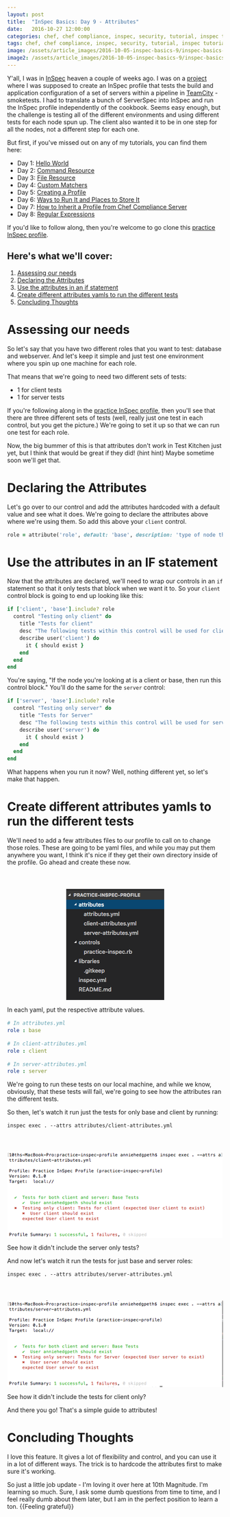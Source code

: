 ```yaml
---
layout: post
title:  "InSpec Basics: Day 9 - Attributes"
date:   2016-10-27 12:00:00
categories: chef, chef compliance, inspec, security, tutorial, inspec tutorial, devsecops, devsecops, devops, attributes, envrionment variables
tags: chef, chef compliance, inspec, security, tutorial, inspec tutorial, devsecops, devsecops, devops, attributes, envrionment variables
image: /assets/article_images/2016-10-05-inspec-basics-9/inspec-basics-9.jpg
image2: /assets/article_images/2016-10-05-inspec-basics-9/inspec-basics-9-mobile.jpg
---
```

Y'all, I was in [InSpec](http://inspec.io/) heaven a couple of weeks ago. I was on a [project](https://www.10thmagnitude.com/) where I was supposed to create an InSpec profile that tests the build and application configuration of a set of servers within a pipeline in [TeamCity](https://www.jetbrains.com/teamcity/) - smoketests. I had to translate a bunch of ServerSpec into InSpec and run the InSpec profile independently of the cookbook. Seems easy enough, but the challenge is testing all of the different environments and using different tests for each node spun up. The client also wanted it to be in one step for all the nodes, not a different step for each one.

But first, if you've missed out on any of my tutorials, you can find them here:

  - Day 1: [Hello World](http://www.anniehedgie.com/inspec-basics-1) 
  - Day 2: [Command Resource](http://www.anniehedgie.com/inspec-basics-2)
  - Day 3: [File Resource](http://www.anniehedgie.com/inspec-basics-3)
  - Day 4: [Custom Matchers](http://www.anniehedgie.com/inspec-basics-4)
  - Day 5: [Creating a Profile](http://www.anniehedgie.com/inspec-basics-5)
  - Day 6: [Ways to Run It and Places to Store It](http://www.anniehedgie.com/inspec-basics-6)
  - Day 7: [How to Inherit a Profile from Chef Compliance Server](http://www.anniehedgie.com/inspec-basics-7)
  - Day 8: [Regular Expressions](http://www.anniehedgie.com/inspec-basics-8)

If you'd like to follow along, then you're welcome to go clone this [practice InSpec profile](https://github.com/anniehedgpeth/practice-inspec-profile).

## Here's what we'll cover:
1. [Assessing our needs](#assessing-our-needs)
2. [Declaring the Attributes](#declaring-the-attributes)
3. [Use the attributes in an if statement](#use-the-attributes-in-an-if-statement)
4. [Create different attributes yamls to run the different tests](#create-different-attributes-yamls-to-run-the-different-tests)
5. [Concluding Thoughts](#concluding-thoughts)

# Assessing our needs
So let's say that you have two different roles that you want to test: database and webserver. And let's keep it simple and just test one environment where you spin up one machine for each role. 

That means that we're going to need two different sets of tests:
 - 1 for client tests
 - 1 for server tests

If you're following along in the [practice InSpec profile](https://github.com/anniehedgpeth/practice-inspec-profile), then you'll see that there are three different sets of tests (well, really just one test in each control, but you get the picture.) We're going to set it up so that we can run one test for each role.

Now, the big bummer of this is that attributes don't work in Test Kitchen just yet, but I think that would be great if they did! (hint hint) Maybe sometime soon we'll get that.

# Declaring the Attributes
Let's go over to our control and add the attributes hardcoded with a default value and see what it does. We're going to declare the attributes above where we're using them. So add this above your `client` control.

```ruby
role = attribute('role', default: 'base', description: 'type of node that the InSpec profile is testing')
```

# Use the attributes in an IF statement
Now that the attributes are declared, we'll need to wrap our controls in an `if` statement so that it only tests that block when we want it to. So your `client` control block is going to end up looking like this:

```ruby
if ['client', 'base'].include? role
  control "Testing only client" do
    title "Tests for client"
    desc "The following tests within this control will be used for client nodes."
    describe user('client') do
      it { should exist }
    end
  end
end
```

You're saying, "If the node you're looking at is a client or base, then run this control block." You'll do the same for the `server` control:

```ruby
if ['server', 'base'].include? role
  control "Testing only server" do
    title "Tests for Server"
    desc "The following tests within this control will be used for server nodes."
    describe user('server') do
      it { should exist }
    end
  end
end
```
What happens when you run it now? Well, nothing different yet, so let's make that happen.

# Create different attributes yamls to run the different tests
We'll need to add a few attributes files to our profile to call on to change those roles. These are going to be yaml files, and while you may put them anywhere you want, I think it's nice if they get their own directory inside of the profile. Go ahead and create these now.

<img src='/assets/article_images/2016-10-05-inspec-basics-9/attributes-1.png' style='display: block; margin-left: auto; margin-right: auto; padding-top: 40px' />

In each yaml, put the respective attribute values. 

```yaml
# In attributes.yml
role : base
```

```yaml
# In client-attributes.yml
role : client
```

```yaml
# In server-attributes.yml
role : server
```

We're going to run these tests on our local machine, and while we know, obviously, that these tests will fail, we're going to see how the attributes ran the different tests.

So then, let's watch it run just the tests for only base and client by running:

```
inspec exec . --attrs attributes/client-attributes.yml
```
<img src='/assets/article_images/2016-10-05-inspec-basics-9/attributes-5.png' style='display: block; margin-left: auto; margin-right: auto; padding-top: 40px' />

See how it didn't include the server only tests?

And now let's watch it run the tests for just base and server roles:
```
inspec exec . --attrs attributes/server-attributes.yml
```

<img src='/assets/article_images/2016-10-05-inspec-basics-9/attributes-6.png' style='display: block; margin-left: auto; margin-right: auto; padding-top: 40px' />

See how it didn't include the tests for client only?

And there you go! That's a simple guide to attributes! 

# Concluding Thoughts
I love this feature. It gives a lot of flexibility and control, and you can use it in a lot of different ways. The trick is to hardcode the attributes first to make sure it's working. 

So just a little job update - I'm loving it over here at 10th Magnitude. I'm learning so much. Sure, I ask some dumb questions from time to time, and I feel really dumb about them later, but I am in the perfect position to learn a ton. {{Feeling grateful}}
